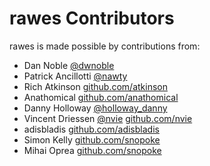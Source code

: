 rawes Contributors
==================

rawes is made possible by contributions from:

* Dan Noble [@dwnoble](https://twitter.com/dwnoble)
* Patrick Ancillotti [@nawty](https://twitter.com/nawty)
* Rich Atkinson [github.com/atkinson](https://github.com/atkinson)
* Anathomical [github.com/anathomical](https://github.com/anathomical)
* Danny Holloway [@holloway_danny](https://twitter.com/holloway_danny)
* Vincent Driessen [@nvie](https://github.com/nvie) [github.com/nvie](https://github.com/nvie)
* adisbladis [github.com/adisbladis](https://github.com/adisbladis)
* Simon Kelly [github.com/snopoke](https://github.com/snopoke)
* Mihai Oprea [github.com/snopoke](https://github.com/mishu-)